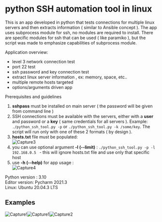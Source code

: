 # python SSH automation tool in linux
This is an app developed in python that tests connections for multiple linux servers and then extracts information ( similar to Ansible concept ).
The app uses subprocess module for ssh, no modules are required to install. There are specific modules for ssh that can be used ( like paramiko ), but the script was made to emphasize capabilities of subprocess module.



Application overview:  
* level 3 network connection test
* port 22 test
* ssh password and key connection test
* extract linux server information , ex: memory, space, etc..
* multiple remote hosts targeted  
* options/arguments driven app  

Prerequisites and guidelines
  
1. **sshpass** must be installed on main server ( the password will be given from command line )  
2. SSH connections must be available with the servers, either with a **user** and password or a **key** ( same credentials for all servers ). Example:
`./python_ssh_tool.py -p` or `./python_ssh_tool.py -k /some/key`. The script will run only with one of these 2 formats ( by design ).  
3. **hosts.txt** file must be populated:  
![Capture3](https://user-images.githubusercontent.com/95858490/159157280-eefd7fd3-12d7-4165-96fe-ae85a0e0ad83.PNG)  
4. you can use optional argument **-l (--limit)** : `./python_ssh_tool.py -p -l 192.168.0.5 ` - this will ignore hosts.txt file and use only that specific host 
5. use **-h (--help)** for app usage :  
![Capture4](https://user-images.githubusercontent.com/95858490/159233164-c281ed55-35ed-403d-ade5-e81b69146d45.PNG)  


Python version : 3.10  
Editor version: Pycharm 2021.3  
Linux: Ubuntu 20.04.3 LTS  
  
## Examples  
![Capture](https://user-images.githubusercontent.com/95858490/159234151-1edcfd36-fa93-4c08-8275-2ace6828e6dd.PNG)!![Capture1](https://user-images.githubusercontent.com/95858490/159234530-9ed0e44f-60e3-4581-8039-5b98f1cc81a7.PNG)![Capture2](https://user-images.githubusercontent.com/95858490/159234608-6f07f3f5-418d-44eb-835b-a1dad5665c61.PNG)




